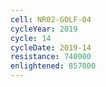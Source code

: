 ```yaml
---
cell: NR02-GOLF-04
cycleYear: 2019
cycle: 14
cycleDate: 2019-14
resistance: 740000
enlightened: 857000
---
```

